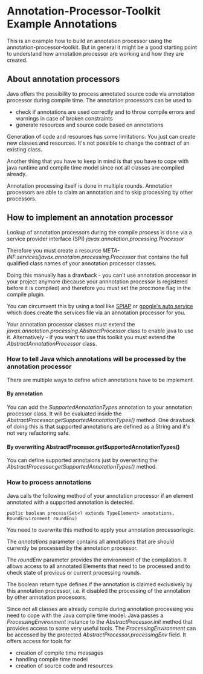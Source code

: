 # Annotation-Processor-Toolkit Example Annotations

This is an example how to build an annotation processor using the annotation-processor-toolkit.
But in general it might be a good starting point to understand how annotation processor are working and how they are created.

## About annotation processors
Java offers the possibility to process annotated source code via annotation processor during compile time.
The annotation processors can be used to

- check if annotations are used correctly and to throw compile errors and warnings in case of broken constraints
- generate resources and source code based on annotations

Generation of code and resources has some limitations. You just can create new classes and resources. It's not possible to change the contract of an existing class.

Another thing that you have to keep in mind is that you have to cope with java runtime and compile time model since not all classes are compiled already.

Annotation processing itself is done in multiple rounds. Annotation processors are able to claim an annotation and to skip processing by other processors.

## How to implement an annotation processor
Lookup of annotation processors during the compile process is done via a service provider interface (SPI) *javax.annotation.processing.Processor*

Therefore you must create a resource *META-INF.services/javax.annotaion.processing.Processor* that contains the full qualified class names of your annotation processor classes.

Doing this manually has a drawback - you can't use annotation processor in your project anymore (because your annnotation processor is registered before it is compiled) and therefore you must set the proc:none flag in the compile plugin. 

You can circumvent this by using a tool like [SPIAP](https://github.com/toolisticon/SPI-Annotation-Processor) or [google's auto service](https://github.com/google/auto/tree/master/service) which does create the services file via an annotation processor for you.

Your annotation processor classes must extend the *javax.annotation.processing.AbstractProcessor* class to enable java to use it.
Alternatively - if you wan't to use this toolkit you must extend the *AbstractAnnotationProcessor* class.

### How to tell Java which annotations will be processed by the annotation processor
There are multiple ways to define which annotations have to be implement.

#### By annotation
You can add the *SupportedAnnotationTypes* annotation to your annotation processor class. It will be evaluated inside the *AbstractProcessor.getSupportedAnnotationTypes()* method.
One drawback of doing this is that supported annotations are defined as a String and it's not very refactoring safe.

#### By overwriting AbstractProcessor.getSupportedAnnotationTypes()
You can define supported annotaions just by overwriting the *AbstractProcessor.getSupportedAnnotationTypes()* method.

### How to process annotations
Java calls the following method of your annotation processor if an element annotated with a supported annotation is detected.

    public boolean process(Set<? extends TypeElement> annotations, RoundEnvironment roundEnv)

You need to overwrite this method to apply your annotation processorlogic.

The *annotations* parameter contains all annotations that are should currently be processed by the annotation processor.

The *roundEnv* parameter provides the environment of the compilation.  It allows access to all annotated Elements that need to be processed and to check state of previous or current processing rounds.

The boolean return type defines if the annotation is claimed exclusively by this annotation processor, i.e. it disabled the processing of the annotation by other annotation processors.

Since not all classes are already compile during annotation processing you need to cope with the Java compile time model.
Java passes a *ProcessingEnvironment* instance to the *AbstractProcessor.init* method that provides access to some very useful tools.
The *ProcessingEnvironment* can be accessed by the protected *AbstractProcessor.processingEnv* field.
It offers access for tools for
- creation of compile time messages
- handling compile time model
- creation of source code and resources











